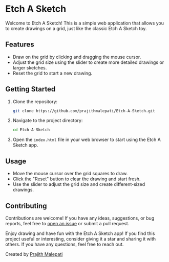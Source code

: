 # Etch A Sketch

Welcome to Etch A Sketch! This is a simple web application that allows you to create drawings on a grid, just like the classic Etch A Sketch toy.

## Features

- Draw on the grid by clicking and dragging the mouse cursor.
- Adjust the grid size using the slider to create more detailed drawings or larger sketches.
- Reset the grid to start a new drawing.

## Getting Started

1. Clone the repository:

   ```sh
   git clone https://github.com/prajithmalepati/Etch-A-Sketch.git
   ```

2. Navigate to the project directory:

   ```sh
   cd Etch-A-Sketch
   ```

3. Open the `index.html` file in your web browser to start using the Etch A Sketch app.

## Usage

- Move the mouse cursor over the grid squares to draw.
- Click the "Reset" button to clear the drawing and start fresh.
- Use the slider to adjust the grid size and create different-sized drawings.

## Contributing

Contributions are welcome! If you have any ideas, suggestions, or bug reports, feel free to [open an issue](https://github.com/prajithmalepati/Etch-A-Sketch/issues) or submit a pull request.


Enjoy drawing and have fun with the Etch A Sketch app! If you find this project useful or interesting, consider giving it a star and sharing it with others. If you have any questions, feel free to reach out.

Created by [Prajith Malepati](https://github.com/prajithmalepati)
```

